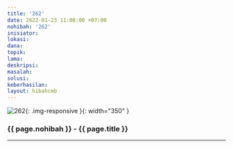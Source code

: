 ```yaml
---
title: '262'
date: 2622-01-23 11:08:00 +07:00
nohibah: '262'
inisiator: 
lokasi: 
dana: 
topik: 
lama: 
deskripsi: 
masalah: 
solusi: 
keberhasilan: 
layout: hibahcmb
---
```


![262](/static/img/hibahcmb/262.png){: .img-responsive }{: width="350" }

### {{ page.nohibah }} - {{ page.title }}

---
